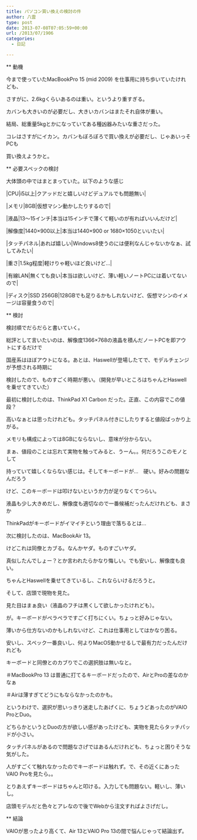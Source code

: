 ```yaml
---
title: パソコン買い換えの検討の件
author: 八雲
type: post
date: 2013-07-08T07:05:59+00:00
url: /2013/07/1906
categories:
  - 日記

---
```

** 動機
  
今まで使っていたMacBookPro 15 (mid 2009) を仕事用に持ち歩いていたけれども、
  
さすがに、2.6kgくらいあるのは重い。というより重すぎる。
  
カバンも大きいのが必要だし、大きいカバンはまたそれ自体が重い。
  
結局、総重量5kgとかになっていてある種凶器みたいな重さだった。
  
コレはさすがにイカン。カバンもぼろぼろで買い換えが必要だし、じゃあいっそPCも
  
買い換えようかと。

** 必要スペックの検討
  
大体頭の中ではまとまっていた。以下のような感じ
  
|CPU|i5以上|クアッドだと嬉しいけどデュアルでも問題無い|
  
|メモリ|8GB|仮想マシン動かしたりするので|
  
|液晶|13～15インチ|本当は15インチで薄くて軽いのが有ればいいんだけど|
  
|解像度|1440&#215;900以上|本当は1440&#215;900 or 1680&#215;1050といいたい|
  
|タッチパネル|あれば嬉しい|Windows8使うのには便利なんじゃないかなぁ、試してみたい|
  
|重さ|1.5kg程度|軽けりゃ軽いほど良いけど…|
  
|有線LAN|無くても良い|本当は欲しいけど、薄い軽いノートPCには着いてないので|
  
|ディスク|SSD 256GB|128GBでも足りるかもしれないけど、仮想マシンのイメージは容量食うので|

** 検討
  
検討順でだらだらと書いていく。
  
総評として言いたいのは、解像度1366&#215;768の液晶を積んだノートPCを即アウトにするだけで
  
国産系はほぼアウトになる。あとは、Haswellが登場したてで、モデルチェンジが予想される時期に
  
検討したので、ものすごく時期が悪い。（開発が早いところはちゃんとHaswellを乗せてきていた）

最初に検討したのは、ThinkPad X1 Carbon だった。正直、この内容でこの値段？
  
高いなぁとは思ったけれども。タッチパネル付きにしたりすると値段ばっかり上がる。
  
メモリも構成によっては8GBにならないし、意味が分からない。
  
まぁ、値段のことは忘れて実物を触ってみると、うーん。。何だろうこのモノとして
  
持っていて嬉しくならない感じは。そしてキーボードが…　硬い。好みの問題なんだろう
  
けど、このキーボードは叩けないというか力が足りなくてつらい。
  
液晶も少し大きめだし、解像度も適切なので一番候補だったんだけれども、まさか
  
ThinkPadがキーボードがイマイチという理由で落ちるとは…

次に検討したのは、MacBookAir 13。
  
けどこれは同僚とカブる。なんかヤダ。ものすごいヤダ。
  
真似したんでしょー？とか言われたらかなり悔しい。でも安いし、解像度も良い。
  
ちゃんとHaswellを乗せてきているし、これならいけるだろうと。
  
そして、店頭で現物を見た。
  
見た目はまぁ良い（液晶のフチは黒くして欲しかったけれども）。
  
が。キーボードがペラペラですごく打ちにくい。ちょっと好みじゃない。
  
薄いから仕方ないのかもしれないけど、これは仕事用としてはかなり困る。
  
安いし、スペック一番良いし、何よりMacOS動かせるしで最有力だったんだけれども
  
キーボードと同僚とのカブりでこの選択肢は無いなと。
  
＃MacBookPro 13 は普通に打てるキーボードだったので、AirとProの差なのかなぁ
  
＃Airは薄すぎてどうにもならなかったのかも。

というわけで、選択が思いっきり迷走したあげくに、ちょうどあったのがVAIO ProとDuo。
  
どちらかというとDuoの方が欲しい感があったけども、実物を見たらタッチパッドが小さい。
  
タッチパネルがあるので問題なさげではあるんだけれども、ちょっと困りそうな気がした。
  
人がすごくて触れなかったのでキーボードは触れず。で、その近くにあったVAIO Proを見たら。。
  
とりあえずキーボードはちゃんと叩ける。入力しても問題ない。軽いし、薄いし。
  
店頭モデルだと色々とアレなので後でWebから注文すればよさげだし。

** 結論
  
VAIOが思ったより高くて、Air 13とVAIO Pro 13の間で悩んじゃって結論出ず。